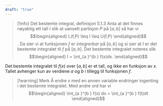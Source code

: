 ```yaml
---
draft: "true"
---
```

> [!info] Det bestemte integral, definisjon 5.1.3
> Anta at det finnes nøyaktig ett tall $I$ slik at uansett partisjon $P$ på $[a,b]$ så har vi
> $$\begin{aligned} L(f,P) \leq I \leq U(f,P)  \end{aligned}$$.
> Da sier vi at funksjonen $f$ er *integrerbar* på $[a,b]$ og si sier at $I$ er det bestemte integralet til $f$ på $[a,b]$. Det bestemte integralet noteres slik
> $$\begin{aligned} I = \int_{a }^{b } f(x)dx.  \end{aligned}$$

Det bestemte integralet til $f(x)$ over $[a,b]$ er et tall, og ikke en funksjon av $x$. Tallet avhenger kun av verdiene $a$ og $b$ i tillegg til funksjonen $f$.

> [!warning] Merk
> Å endre $x$ med en annen variable endringer ingenting i det bestemte integralet. Med andre ord har vi
> $$\begin{aligned} \int_{a }^{b } f(x) dx = \int_{a }^{b } f(t)dt  \end{aligned}$$  

